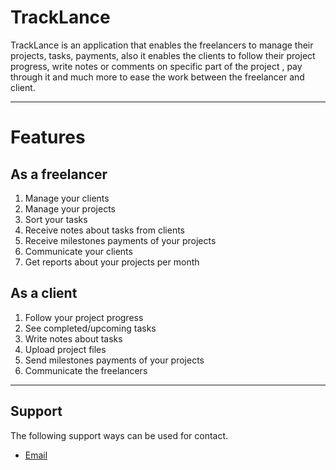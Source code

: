 # TrackLance
TrackLance is an application that enables the freelancers to manage their projects, tasks, payments, also it enables the clients to follow their project progress, write notes or comments on specific part of the project , pay through it and much more to ease the work between the freelancer and client.

---
# Features
## As a freelancer
1. Manage your clients
2. Manage your projects
3. Sort your tasks
4. Receive notes about tasks from clients
5. Receive milestones payments of your projects
6. Communicate your clients
7. Get reports about your projects per month

## As a client
1. Follow your project progress
2. See completed/upcoming tasks
3. Write notes about tasks
4. Upload project files
5. Send milestones payments of your projects
4. Communicate the freelancers

---
## Support

The following support ways can be used for contact.
- [Email](mailto:TrackLance@mg-freelancer.com)
